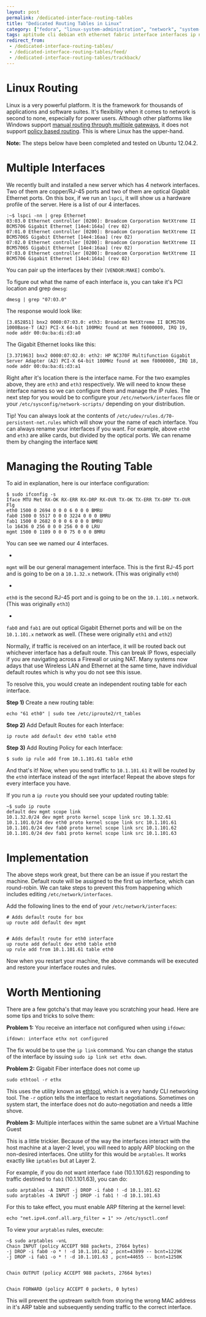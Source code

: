 ```yaml
---
layout: post
permalink: /dedicated-interface-routing-tables
title: "Dedicated Routing Tables in Linux"
category: ["fedora", "linux-system-administration", "network", "system-administration", "ubuntu-linux-system-administration"]
tags: aptitude cli debian eth ethernet fabric interface interfaces ip network-2 networking optic reth routing switching ubuntu
redirect_from:
 - /dedicated-interface-routing-tables/
 - /dedicated-interface-routing-tables/feed/
 - /dedicated-interface-routing-tables/trackback/
---
```

# Linux Routing

Linux is a very powerful platform. It is the framework for thousands of applications and software suites. It's flexibility when it comes to network is second to none, especially for power users. Although other platforms like Windows support [manual routing through multiple gateways](http://windows.microsoft.com/en-us/windows-vista/configuring-multiple-gateways-on-a-network), it does not support [policy based routing](http://en.wikipedia.org/wiki/Policy-based_routing). This is where Linux has the upper-hand.

**Note:** The steps below have been completed and tested on Ubuntu 12.04.2.

# Multiple Interfaces

We recently built and installed a new server which has 4 network interfaces. Two of them are copper/RJ-45 ports and two of them are optical Gigabit Ethernet ports. On this box, if we run an `lspci`, it will show us a hardware profile of the server. Here is a list of our 4 interfaces.

    :~$ lspci -nn | grep Ethernet
    03:03.0 Ethernet controller [0200]: Broadcom Corporation NetXtreme II BCM5706 Gigabit Ethernet [14e4:164a] (rev 02)
    07:01.0 Ethernet controller [0200]: Broadcom Corporation NetXtreme II BCM5706S Gigabit Ethernet [14e4:16aa] (rev 02)
    07:02.0 Ethernet controller [0200]: Broadcom Corporation NetXtreme II BCM5706S Gigabit Ethernet [14e4:16aa] (rev 02)
    07:03.0 Ethernet controller [0200]: Broadcom Corporation NetXtreme II BCM5706 Gigabit Ethernet [14e4:164a] (rev 02)

You can pair up the interfaces by their `[VENDOR:MAKE]` combo's.

To figure out what the name of each interface is, you can take it's PCI location and grep `dmesg`:

    dmesg | grep "07:03.0"

The response would look like:

    [3.852851] bnx2 0000:07:03.0: eth3: Broadcom NetXtreme II BCM5706 1000Base-T (A2) PCI-X 64-bit 100MHz found at mem f6000000, IRQ 19, node addr 00:0a:ba:di:d3:a0

The Gigabit Ethernet looks like this:

    [3.371963] bnx2 0000:07:02.0: eth2: HP NC370F Multifunction Gigabit Server Adapter (A2) PCI-X 64-bit 100MHz found at mem f8000000, IRQ 18, node addr 00:0a:ba:di:d3:a1

Right after it's location there is the interface name. For the two examples above, they are `eth3` and `eth3` respectively. We will need to know these interface names so we can configure them and manage the IP rules. The next step for you would be to configure your `/etc/network/interfaces` file or your `/etc/sysconfig/network-scripts/` depending on your distribution.

Tip! You can always look at the contents of `/etc/udev/rules.d/70-persistent-net.rules` which will show your the name of each interface. You can always rename your interfaces if you want. For example, above `eth0` and `eth3` are alike cards, but divided by the optical ports. We can rename them by changing the interface `NAME`

# Managing the Routing Table

To aid in explanation, here is our interface configuration:

    $ sudo ifconfig -s
    Iface MTU Met RX-OK RX-ERR RX-DRP RX-OVR TX-OK TX-ERR TX-DRP TX-OVR Flg
    eth0 1500 0 2694 0 0 0 6 0 0 0 BMRU
    fab0 1500 0 5517 0 0 0 3224 0 0 0 BMRU
    fab1 1500 0 2682 0 0 0 6 0 0 0 BMRU
    lo 16436 0 256 0 0 0 256 0 0 0 LRU
    mgmt 1500 0 1109 0 0 0 75 0 0 0 BMRU

You can see we named our 4 interfaces.

- 

`mgmt` will be our general management interface. This is the first RJ-45 port and is going to be on a `10.1.32.x` network. (This was originally `eth0`)

- 

`eth0` is the second RJ-45 port and is going to be on the `10.1.101.x` network. (This was originally `eth3`)

- 

`fab0` and `fab1` are out optical Gigabit Ethernet ports and will be on the `10.1.101.x` network as well. (These were originally `eth1` and `eth2`)

Normally, if traffic is received on an interface, it will be routed back out whichever interface has a default route. This can break IP flows, especially if you are navigating across a Firewall or using NAT. Many systems now adays that use Wireless LAN and Ethernet at the same time, have individual default routes which is why you do not see this issue.

To resolve this, you would create an independent routing table for each interface.

**Step 1)** Create a new routing table:

    echo "61 eth0" | sudo tee /etc/iproute2/rt_tables

**Step 2)** Add Default Routes for each Interface:

    ip route add default dev eth0 table eth0

**Step 3)** Add Routing Policy for each Interface:

    $ sudo ip rule add from 10.1.101.61 table eth0

And that's it! Now, when you send traffic to `10.1.101.61` it will be routed by the `eth0` interface instead of the `mgmt` interface! Repeat the above steps for every interface you have.

If you run a `ip route` you should see your updated routing table:

    ~$ sudo ip route
    default dev mgmt scope link
    10.1.32.0/24 dev mgmt proto kernel scope link src 10.1.32.61
    10.1.101.0/24 dev eth0 proto kernel scope link src 10.1.101.61
    10.1.101.0/24 dev fab0 proto kernel scope link src 10.1.101.62
    10.1.101.0/24 dev fab1 proto kernel scope link src 10.1.101.63

# Implementation

The above steps work great, but there can be an issue if you restart the machine. Default route will be assigned to the first up interface, which can round-robin. We can take steps to prevent this from happening which includes editing `/etc/network/interfaces`.

Add the following lines to the end of your `/etc/network/interfaces`:

    # Adds default route for box
    up route add default dev mgmt
    
    
    # Adds default route for eth0 interface
    up route add default dev eth0 table eth0
    up rule add from 10.1.101.61 table eth0

Now when you restart your machine, the above commands will be executed and restore your interface routes and rules.

# Worth Mentioning

There are a few gotcha's that may leave you scratching your head. Here are some tips and tricks to solve them:

**Problem 1:** You receive an interface not configured when using `ifdown`:

    ifdown: interface ethx not configured

The fix would be to use the `ip link` command. You can change the status of the interface by issuing `sudo ip link set ethx down`.

**Problem 2:** Gigabit Fiber interface does not come up

    sudo ethtool -r ethx

This uses the utility known as [ethtool](http://www.linuxcommand.org/man_pages/ethtool8.html), which is a very handy CLI networking tool. The `-r` option tells the interface to restart negotiations. Sometimes on system start, the interface does not do auto-negotiation and needs a little shove.

**Problem 3:** Multiple interfaces within the same subnet are a Virtual Machine Guest

This is a little trickier. Because of the way the interfaces interact with the host machine at a layer-2 level, you will need to apply ARP blocking on the non-desired interfaces. One utility for this would be `arptables`. It works exactly like `iptables` but at Layer 2.

For example, if you do not want interface `fab0` (10.1.101.62) responding to traffic destined to `fab1` (10.1.101.63), you can do:

    sudo arptables -A INPUT -j DROP -i fab0 ! -d 10.1.101.62
    sudo arptables -A INPUT -j DROP -i fab1 ! -d 10.1.101.63

For this to take effect, you must enable ARP filtering at the kernel level:

    echo "net.ipv4.conf.all.arp_filter = 1" >> /etc/sysctl.conf

To view your `arptables` rules, execute:

    ~$ sudo arptables -vnL
    Chain INPUT (policy ACCEPT 988 packets, 27664 bytes)
    -j DROP -i fab0 -o * ! -d 10.1.101.62 , pcnt=43899 -- bcnt=1229K
    -j DROP -i fab1 -o * ! -d 10.1.101.63 , pcnt=44655 -- bcnt=1250K
    
    
    Chain OUTPUT (policy ACCEPT 988 packets, 27664 bytes)
    
    
    Chain FORWARD (policy ACCEPT 0 packets, 0 bytes)

This will prevent the upstream switch from storing the wrong MAC address in it's ARP table and subsequently sending traffic to the correct interface.

